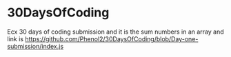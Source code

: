 # 30DaysOfCoding
Ecx 30 days of coding submission and it is the sum numbers in an array and link is 
https://github.com/Phenol2/30DaysOfCoding/blob/Day-one-submission/index.js
